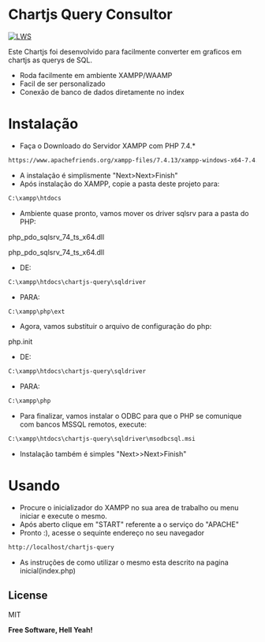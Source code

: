 # Chartjs Query Consultor

[![LWS](https://i.imgur.com/6WstVLQ.png)](mailto:andersonbelderrama@gmail.com)



Este Chartjs foi desenvolvido para facilmente converter em graficos em chartjs as querys de SQL. 

  - Roda facilmente em ambiente XAMPP/WAAMP
  - Facil de ser personalizado
  - Conexão de banco de dados diretamente no index

# Instalação

- Faça o Downloado do Servidor XAMPP com PHP 7.4.*
```sh 
https://www.apachefriends.org/xampp-files/7.4.13/xampp-windows-x64-7.4.13-1-VC15-installer.exe
```
- A instalação é simplismente "Next>Next>Finish"
- Após instalação do XAMPP, copie a pasta deste projeto para:
```sh
C:\xampp\htdocs
```
- Ambiente quase pronto, vamos mover os driver sqlsrv para a pasta do PHP:

php_pdo_sqlsrv_74_ts_x64.dll

php_pdo_sqlsrv_74_ts_x64.dll

- DE:
```sh
C:\xampp\htdocs\chartjs-query\sqldriver
```
- PARA:
```sh
C:\xampp\php\ext
```
- Agora, vamos substituir o arquivo de configuração do php:

php.init
- DE:
```sh
C:\xampp\htdocs\chartjs-query\sqldriver
```
- PARA:
```sh
C:\xampp\php
```
- Para finalizar, vamos instalar o ODBC para que o PHP se comunique com bancos MSSQL remotos, execute:
```sh
C:\xampp\htdocs\chartjs-query\sqldriver\msodbcsql.msi
```
- Instalação também é simples "Next>>Next>Finish"


# Usando

  - Procure o inicializador do XAMPP no sua area de trabalho ou menu iniciar e execute o mesmo.
  - Após aberto clique em "START" referente a o serviço do "APACHE"
  - Pronto :), acesse o sequinte endereço no seu navegador
```sh
http://localhost/chartjs-query
```
- As instruções de como utilizar o mesmo esta descrito na pagina inicial(index.php)



License
----

MIT


**Free Software, Hell Yeah!**
